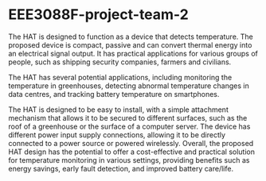 # EEE3088F-project-team-2
The HAT is designed to function as a device that detects temperature. The proposed device is compact, passive and can convert thermal energy into an electrical signal output. It has practical applications for various groups of people, such as shipping security companies, farmers and civilians.

The HAT has several potential applications, including monitoring the temperature in greenhouses, detecting abnormal temperature changes in data centres, and tracking battery temperature on smartphones.

The HAT is designed to be easy to install, with a simple attachment mechanism that allows it to be secured to different surfaces, such as the roof of a greenhouse or the surface of a computer server. The device has different power input supply connections, allowing it to be directly connected to a power source or powered wirelessly.
Overall, the proposed HAT design has the potential to offer a cost-effective and practical solution for temperature monitoring in various settings, providing benefits such as energy savings, early fault detection, and improved battery care/life.

